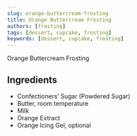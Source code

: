 ```yaml
---
slug: orange-buttercream-frosting
title: Orange Buttercream Frosting
authors: [frosting]
tags: [dessert, cupcake, frosting]
keywords: [dessert, cupcake, frosting]
---
```


Orange Buttercream Frosting
<!-- <img src="/img/Creamy-chicken-gnocchi.jpg" alt="Creamy Chicken And Gnocchi Picture" width="800" height="670" /> -->

<!-- truncate -->


## Ingredients
- Confectioners’ Sugar (Powdered Sugar)
- Butter, room temperature
- Milk
- Orange Extract
- Orange Icing Gel, optional

